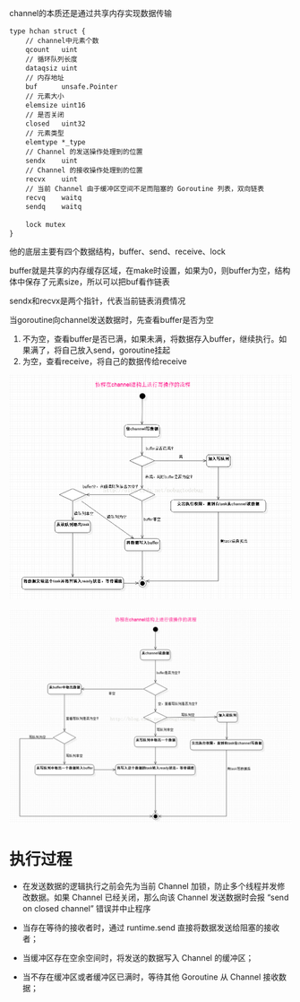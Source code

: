 channel的本质还是通过共享内存实现数据传输
```
type hchan struct {
    // channel中元素个数
	qcount   uint
    // 循环队列长度
	dataqsiz uint
    // 内存地址
	buf      unsafe.Pointer
    // 元素大小
	elemsize uint16
    // 是否关闭
	closed   uint32
    // 元素类型
	elemtype *_type
    // Channel 的发送操作处理到的位置
	sendx    uint
    // Channel 的接收操作处理到的位置
	recvx    uint
    // 当前 Channel 由于缓冲区空间不足而阻塞的 Goroutine 列表，双向链表
	recvq    waitq
	sendq    waitq

	lock mutex
}
```

他的底层主要有四个数据结构，buffer、send、receive、lock

buffer就是共享的内存缓存区域，在make时设置，如果为0，则buffer为空，结构体中保存了元素size，所以可以把buf看作链表

sendx和recvx是两个指针，代表当前链表消费情况

当goroutine向channel发送数据时，先查看buffer是否为空

1. 不为空，查看buffer是否已满，如果未满，将数据存入buffer，继续执行。如果满了，将自己放入send，goroutine挂起
2. 为空，查看receive，将自己的数据传给receive

![](img/11.png)

![](img/12.png)

# 执行过程
- 在发送数据的逻辑执行之前会先为当前 Channel 加锁，防止多个线程并发修改数据。如果 Channel 已经关闭，那么向该 Channel 发送数据时会报 “send on closed channel” 错误并中止程序

- 当存在等待的接收者时，通过 runtime.send 直接将数据发送给阻塞的接收者；
- 当缓冲区存在空余空间时，将发送的数据写入 Channel 的缓冲区；
- 当不存在缓冲区或者缓冲区已满时，等待其他 Goroutine 从 Channel 接收数据；

